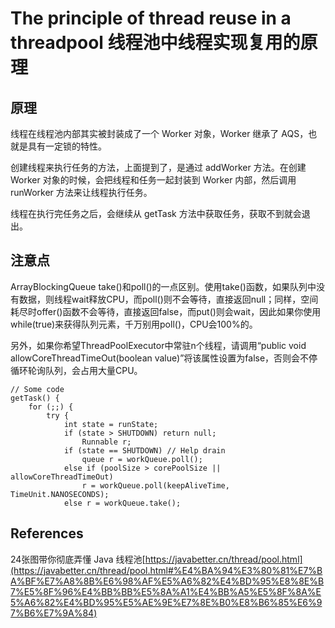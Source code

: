 # The principle of thread reuse in a threadpool 线程池中线程实现复用的原理

## 原理

线程在线程池内部其实被封装成了一个 Worker 对象，Worker 继承了 AQS，也就是具有一定锁的特性。

创建线程来执行任务的方法，上面提到了，是通过 addWorker 方法。在创建 Worker 对象的时候，会把线程和任务一起封装到 Worker 内部，然后调用 runWorker 方法来让线程执行任务。

线程在执行完任务之后，会继续从 getTask 方法中获取任务，获取不到就会退出。



## 注意点

ArrayBlockingQueue take()和poll()的一点区别。使用take()函数，如果队列中没有数据，则线程wait释放CPU，而poll()则不会等待，直接返回null；同样，空间耗尽时offer()函数不会等待，直接返回false，而put()则会wait，因此如果你使用while(true)来获得队列元素，千万别用poll()，CPU会100%的。

另外，如果你希望ThreadPoolExecutor中常驻n个线程，请调用“public void allowCoreThreadTimeOut(boolean value)”将该属性设置为false，否则会不停循环轮询队列，会占用大量CPU。

```
// Some code
getTask() { 
    for (;;) { 
        try { 
            int state = runState; 
            if (state > SHUTDOWN) return null; 
                Runnable r; 
            if (state == SHUTDOWN) // Help drain 
                queue r = workQueue.poll(); 
            else if (poolSize > corePoolSize || allowCoreThreadTimeOut) 
                r = workQueue.poll(keepAliveTime, TimeUnit.NANOSECONDS); 
            else r = workQueue.take();
```



## References

24张图带你彻底弄懂 Java 线程池[https://javabetter.cn/thread/pool.html](https://javabetter.cn/thread/pool.html#%E4%BA%94%E3%80%81%E7%BA%BF%E7%A8%8B%E6%98%AF%E5%A6%82%E4%BD%95%E8%8E%B7%E5%8F%96%E4%BB%BB%E5%8A%A1%E4%BB%A5%E5%8F%8A%E5%A6%82%E4%BD%95%E5%AE%9E%E7%8E%B0%E8%B6%85%E6%97%B6%E7%9A%84)
